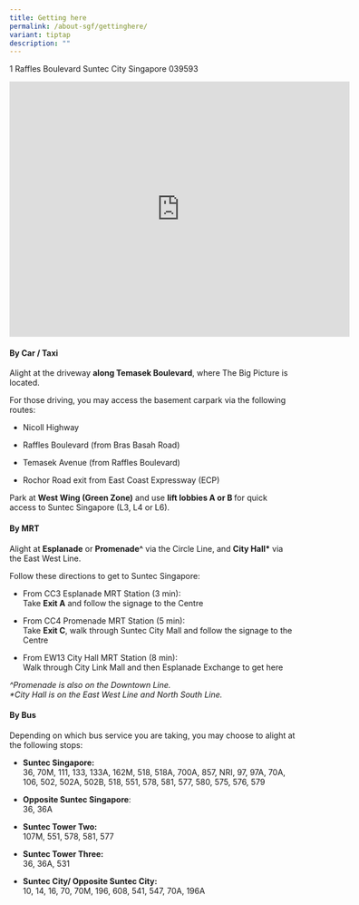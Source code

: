 ```yaml
---
title: Getting here
permalink: /about-sgf/gettinghere/
variant: tiptap
description: ""
---
```

<p>1 Raffles Boulevard Suntec City Singapore 039593</p><div class="iframe-wrapper"><iframe style="border:0;" height="450" width="600" allowfullscreen="true" frameborder="0" src="https://www.google.com/maps/embed?pb=!1m23!1m12!1m3!1d3988.800273521534!2d103.85519872590032!3d1.2943573117497746!2m3!1f0!2f0!3f0!3m2!1i1024!2i768!4f13.1!4m8!3e6!4m0!4m5!1s0x31da19aefcff45db%3A0x71f09dcf46064f44!2s3%20Temasek%20Blvd%2C%20Suntec%20City%2C%20Singapore%20038983!3m2!1d1.29503!2d103.8583026!5e0!3m2!1sen!2ssg!4v1703576264480!5m2!1sen!2ssg"></iframe></div><p></p><h4><strong>By Car / Taxi</strong></h4><p>Alight at the driveway <strong>along Temasek Boulevard</strong>, where The Big Picture is located.</p><p>For those driving, you may access the basement carpark via the following routes:</p><ul><li><p>Nicoll Highway</p></li><li><p>Raffles Boulevard (from Bras Basah Road)</p></li><li><p>Temasek Avenue (from Raffles Boulevard)</p></li><li><p>Rochor Road exit from East Coast Expressway (ECP)</p></li></ul><p>Park at <strong>West Wing (Green Zone)</strong> and use <strong>lift lobbies A or B </strong>for quick access to Suntec Singapore&nbsp;(L3, L4 or L6).</p><p></p><h4><strong>By MRT</strong></h4><p>Alight at <strong>Esplanade</strong>&nbsp;or&nbsp;<strong>Promenade^</strong>&nbsp;via the Circle Line, and&nbsp;<strong>City Hall*</strong>&nbsp;via the East West Line.</p><p>Follow these directions to get to Suntec Singapore:</p><ul><li><p>From CC3 Esplanade MRT Station&nbsp;(3 min): <br>Take <strong>Exit A</strong> and follow the signage to the Centre</p></li><li><p>From CC4 Promenade MRT Station&nbsp;(5 min): <br>Take <strong>Exit C</strong>,&nbsp;walk through Suntec City Mall and follow the signage to the Centre</p></li><li><p>From EW13 City Hall MRT Station&nbsp;(8 min): <br>Walk through City Link Mall and then Esplanade Exchange to get here</p></li></ul><p><em>^Promenade is also on the Downtown Line.<br>*City Hall is on the East West Line and North South Line.</em></p><p></p><h4><strong>By Bus</strong></h4><p>Depending on which bus service you are taking, you may choose to alight at the following stops:</p><ul><li><p><strong>Suntec Singapore:</strong><br>36, 70M, 111, 133, 133A, 162M, 518, 518A, 700A, 857, NRI, 97, 97A, 70A, 106, 502, 502A, 502B, 518, 551, 578, 581, 577, 580, 575, 576, 579</p></li><li><p><strong>Opposite Suntec Singapore</strong>:<br>36, 36A</p></li><li><p><strong>Suntec Tower Two:</strong><br>107M, 551, 578, 581, 577</p></li><li><p><strong>Suntec Tower Three:</strong><br>36, 36A, 531</p></li><li><p><strong>Suntec City/ Opposite Suntec City:</strong><br>10, 14, 16, 70, 70M, 196, 608, 541, 547, 70A, 196A</p></li></ul><p></p>